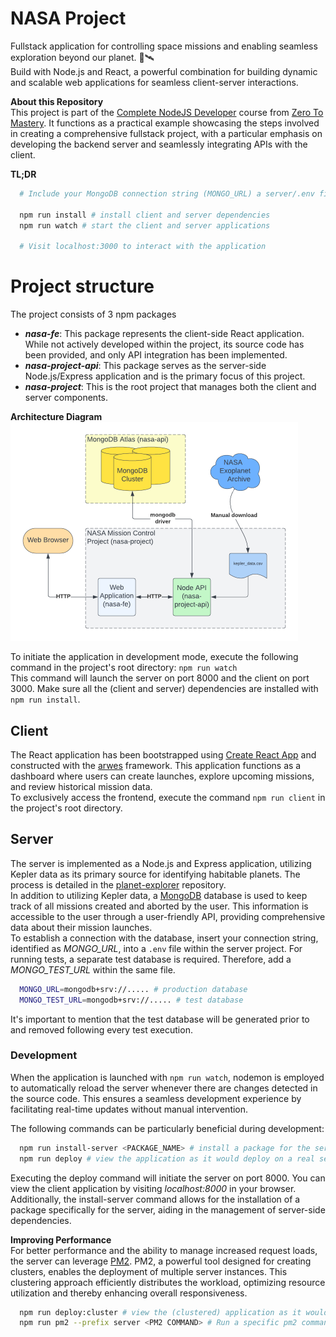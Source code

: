 # NASA Project

Fullstack application for controlling space missions and enabling seamless exploration beyond our planet. 🌌🛰️<br />
Build with Node.js and React, a powerful combination for building dynamic and scalable web applications for seamless client-server interactions.

**About this Repository**<br />
This project is part of the [Complete NodeJS Developer](https://www.udemy.com/course/complete-nodejs-developer-zero-to-mastery/) course from [Zero To Mastery](https://zerotomastery.io/). It functions as a practical example showcasing the steps involved in creating a comprehensive fullstack project, with a particular emphasis on developing the backend server and seamlessly integrating APIs with the client.

**TL;DR**

```bash
  # Include your MongoDB connection string (MONGO_URL) a server/.env file.

  npm run install # install client and server dependencies
  npm run watch # start the client and server applications

  # Visit localhost:3000 to interact with the application
```

# Project structure

The project consists of 3 npm packages

- **_nasa-fe_**: This package represents the client-side React application. While not actively developed within the project, its source code has been provided, and only API integration has been implemented.
- **_nasa-project-api_**: This package serves as the server-side Node.js/Express application and is the primary focus of this project.
- **_nasa-project_**: This is the root project that manages both the client and server components.

**Architecture Diagram**<br />
<img src="docs/architecture_diagram_v3.png" style="height: 350px" />

To initiate the application in development mode, execute the following command in the project's root directory: `npm run watch`<br />
This command will launch the server on port 8000 and the client on port 3000. Make sure all the (client and server) dependencies are installed with `npm run install`.

## Client

The React application has been bootstrapped using [Create React App](https://create-react-app.dev/) and constructed with the [arwes](https://arwes.dev/) framework. This application functions as a dashboard where users can create launches, explore upcoming missions, and review historical mission data.<br />
To exclusively access the frontend, execute the command `npm run client` in the project's root directory.

## Server

The server is implemented as a Node.js and Express application, utilizing Kepler data as its primary source for identifying habitable planets. The process is detailed in the [planet-explorer](https://github.com/ThomasCode92/planet-explorer) repository.<br />
In addition to utilizing Kepler data, a [MongoDB](https://www.mongodb.com/) database is used to keep track of all missions created and aborted by the user. This information is accessible to the user through a user-friendly API, providing comprehensive data about their mission launches.<br />
To establish a connection with the database, insert your connection string, identified as _MONGO_URL_, into a `.env` file within the server project. For running tests, a separate test database is required. Therefore, add a _MONGO_TEST_URL_ within the same file.

```bash
  MONGO_URL=mongodb+srv://..... # production database
  MONGO_TEST_URL=mongodb+srv://..... # test database
```

It's important to mention that the test database will be generated prior to and removed following every test execution.

### Development

When the application is launched with `npm run watch`, nodemon is employed to automatically reload the server whenever there are changes detected in the source code. This ensures a seamless development experience by facilitating real-time updates without manual intervention.

The following commands can be particularly beneficial during development:

```bash
  npm run install-server <PACKAGE_NAME> # install a package for the server
  npm run deploy # view the application as it would deploy on a real server
```

Executing the deploy command will initiate the server on port 8000. You can view the client application by visiting _localhost:8000_ in your browser. Additionally, the install-server command allows for the installation of a package specifically for the server, aiding in the management of server-side dependencies.

**Improving Performance**<br />
For better performance and the ability to manage increased request loads, the server can leverage [PM2](https://pm2.keymetrics.io/). PM2, a powerful tool designed for creating clusters, enables the deployment of multiple server instances. This clustering approach efficiently distributes the workload, optimizing resource utilization and thereby enhancing overall responsiveness.

```bash
  npm run deploy:cluster # view the (clustered) application as it would deploy on a real server
  npm run pm2 --prefix server <PM2 COMMAND> # Run a specific pm2 command on the server
```
